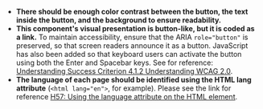 - **There should be enough color contrast between the button, the text inside the button, and the background to ensure readability.**
- **This component's visual presentation is  button-like, but it is coded as a link.** To maintain accessibility, ensure that the ARIA `role="button"` is preserved, so that screen readers announce it as a button. JavaScript has also been added so that keyboard users can activate the button using both the Enter and Spacebar keys. See for reference: [Understanding Success Criterion 4.1.2 Understanding WCAG 2.0](https://www.w3.org/TR/UNDERSTANDING-WCAG20/ensure-compat-rsv.html).
- **The language of each page should be identified using the HTML lang attribute** (`<html lang="en">`, for example). Please see the link for reference [H57: Using the language attribute on the HTML element](https://www.w3.org/WAI/WCAG21/Techniques/html/H57).
